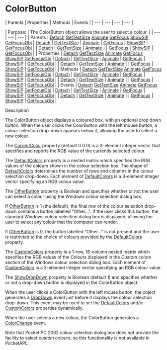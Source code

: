 




<h1 class="heading"><span class="name">ColorButton</span></h1>
| Parents | Properties | Methods | Events |
| --- | --- | --- | ---  |

| Purpose: | The ColorButton object allows the user to select a colour. |
| --- | --- | ---  |
| Parents | [Detach](./detach.md) [GetTextSize](./gettextsize.md) [Animate](./animate.md) [GetFocus](./getfocus.md) [ShowSIP](./showsip.md) [GetFocusObj](./getfocusobj.md) | [Detach](./detach.md) | [GetTextSize](./gettextsize.md) | [Animate](./animate.md) | [GetFocus](./getfocus.md) | [ShowSIP](./showsip.md) | [GetFocusObj](./getfocusobj.md) |
| [Detach](./detach.md) | [GetTextSize](./gettextsize.md) | [Animate](./animate.md) |
| [GetFocus](./getfocus.md) | [ShowSIP](./showsip.md) | [GetFocusObj](./getfocusobj.md) |
| Properties | [Detach](./detach.md) [GetTextSize](./gettextsize.md) [Animate](./animate.md) [GetFocus](./getfocus.md) [ShowSIP](./showsip.md) [GetFocusObj](./getfocusobj.md) | [Detach](./detach.md) | [GetTextSize](./gettextsize.md) | [Animate](./animate.md) | [GetFocus](./getfocus.md) | [ShowSIP](./showsip.md) | [GetFocusObj](./getfocusobj.md) |
| [Detach](./detach.md) | [GetTextSize](./gettextsize.md) | [Animate](./animate.md) |
| [GetFocus](./getfocus.md) | [ShowSIP](./showsip.md) | [GetFocusObj](./getfocusobj.md) |
| Methods | [Detach](./detach.md) [GetTextSize](./gettextsize.md) [Animate](./animate.md) [GetFocus](./getfocus.md) [ShowSIP](./showsip.md) [GetFocusObj](./getfocusobj.md) | [Detach](./detach.md) | [GetTextSize](./gettextsize.md) | [Animate](./animate.md) | [GetFocus](./getfocus.md) | [ShowSIP](./showsip.md) | [GetFocusObj](./getfocusobj.md) |
| [Detach](./detach.md) | [GetTextSize](./gettextsize.md) | [Animate](./animate.md) |
| [GetFocus](./getfocus.md) | [ShowSIP](./showsip.md) | [GetFocusObj](./getfocusobj.md) |
| Events | [Detach](./detach.md) [GetTextSize](./gettextsize.md) [Animate](./animate.md) [GetFocus](./getfocus.md) [ShowSIP](./showsip.md) [GetFocusObj](./getfocusobj.md) | [Detach](./detach.md) | [GetTextSize](./gettextsize.md) | [Animate](./animate.md) | [GetFocus](./getfocus.md) | [ShowSIP](./showsip.md) | [GetFocusObj](./getfocusobj.md) |
| [Detach](./detach.md) | [GetTextSize](./gettextsize.md) | [Animate](./animate.md) |
| [GetFocus](./getfocus.md) | [ShowSIP](./showsip.md) | [GetFocusObj](./getfocusobj.md) |


Description


The ColorButton object displays a coloured box, with an optional drop down button. When the user clicks the ColorButton with the left mouse button, a colour selection drop-down appears below it, allowing the user to select a new colour.



The [CurrentColor](./currentcolor.md) property (default 0 0 0) is a 3-element integer vector that specifies and reports the RGB value of the currently selected colour.


The [DefaultColors](./defaultcolors.md) property is a nested matrix which specifies the RGB values of the colours shown in the colour selection box. The shape of [DefaultColors](./defaultcolors.md) determines the number of rows and columns in the colour selection drop-down. Each element of [DefaultColors](./defaultcolors.md) is a 3-element integer vector specifying an RGB colour value.


The [OtherButton](./otherbutton.md) property is Boolean and specifies whether or not the user can select a colour using the Windows colour selection dialog box.


If [OtherButton](./otherbutton.md) is 1 (the default), the final row of the colour selection drop-down contains a button labelled "Other…". If the user clicks this button, the standard Windows colour selection dialog box is displayed, allowing the user to select any colour that the computer can render.


If [OtherButton](./otherbutton.md) is 0, the button labelled "Other…" is not present and the user is restricted to the choice of colours provided by the [DefaultColors](./defaultcolors.md) property.


The [CustomColors](./customcolors.md) property is a 1-row, 16-column nested matrix which specifies the RGB values of the Colours displayed in the *Custom colors* section of the Windows colour selection dialog box. Each element of [CustomColors](./customcolors.md) is a 3-element integer vector specifying an RGB colour value.


The [ShowDropDown](./showdropdown.md) property is Boolean (default 1) and specifies whether or not a drop-down button is displayed in the ColorButton object.


When the user clicks a ColorButton with the left mouse button, the object generates a [DropDown](./dropdown.md) event just before it displays the colour selection drop-down. This event may be used to set the [DefaultColors](./defaultcolors.md) and/or [CustomColors](./customcolors.md) properties dynamically.


When the user selects a new colour, the ColorButton generates a [ColorChange](./colorchange.md) event.


Note that Pocket PC 2002 colour selection dialog box does not provide the facility to select *custom colours*, so this functionality is not available in PocketAPL.


